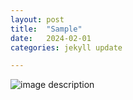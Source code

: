 ```yaml
---
layout: post
title:  "Sample"
date:   2024-02-01
categories: jekyll update

---
```


![image description](/imagages/test2.png)